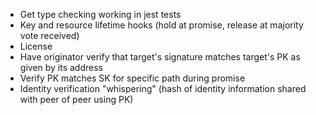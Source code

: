 * Get type checking working in jest tests
* Key and resource lifetime hooks (hold at promise, release at majority vote received)
* License
* Have originator verify that target's signature matches target's PK as given by its address
* Verify PK matches SK for specific path during promise
* Identity verification "whispering" (hash of identity information shared with peer of peer using PK)
